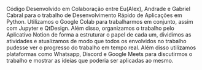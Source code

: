 Código Desenvolvido em Colaboração entre Eu(Alex), Andrade e Gabriel Cabral para o trabalho de Desenvolvimento Rápido de Aplicações em Python. 
Utilizamos o Google Colab para trabalharmos em conjunto, assim com Jupyter e QtDesign. Além disso, organizamos o trabalho pelo Aplicativo Notion de forma a estruturar o papel de cada um, dividimos as atividades e atualizamos de modo que todos os envolvidos no trabalho pudesse ver o progresso do trabalho em tempo real.
Além disso utilizamos plataformas como Whatsapp, Discord e Google Meets para discutirmos o trabalho e mostrar as ideias que poderia ser aplicadas ao mesmo.
